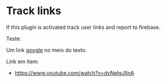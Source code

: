 # Track links

If this plugin is activated track user links and report to firebase.

Teste:

Um link [google](http://google.com) no meio do texto.

Link em item:

- https://www.youtube.com/watch?v=dvNeIgJIInA




